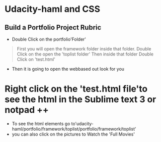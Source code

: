# Udacity-haml and CSS
##  Build a Portfolio Project Rubric
* Double Click on the portfolio'Folder'

> First you will open the framework folder inside that folder.
> Double Click on the open the 'toplist folder'
> Then inside that folder Double Click on 'test.html'
- Then it is going to open the webbased out look for you
 # Right click on the 'test.html file'to see the html in the Sublime text 3 or notpad ++
- To see the html elements go to'udacity-haml/portfolio/framework/toplist/portfolio/framework/toplist'
- you can also click on the pictures to Watch the 'Full Movies'
